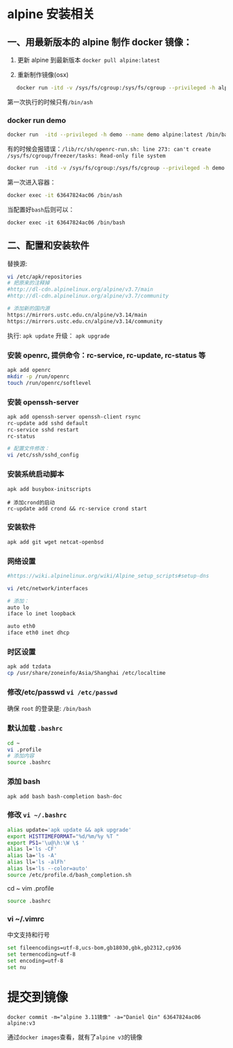 # alpine 安装相关

## 一、用最新版本的 alpine 制作 docker 镜像：

1. 更新 alpine 到最新版本
   `docker pull alpine:latest`

2. 重新制作镜像(osx)

```bash
   docker run -itd -v /sys/fs/cgroup:/sys/fs/cgroup --privileged -h alpine-image --name alpine-image alpine:latest /bin/ash
```

第一次执行的时候只有`/bin/ash`

### docker run demo

```bash
docker run  -itd --privileged -h demo --name demo alpine:latest /bin/bash
```

有的时候会报错误：`/lib/rc/sh/openrc-run.sh: line 273: can't create /sys/fs/cgroup/freezer/tasks: Read-only file system`

```bash
docker run  -itd -v /sys/fs/cgroup:/sys/fs/cgroup --privileged -h demo --name demo alpine:latest /bin/bash
```

第一次进入容器：

```bash
docker exec -it 63647824ac06 /bin/ash
```

当配置好`bash`后则可以：

```
docker exec -it 63647824ac06 /bin/bash
```

## 二、配置和安装软件

替换源:

```bash
vi /etc/apk/repositories
# 把原来的注释掉
#http://dl-cdn.alpinelinux.org/alpine/v3.7/main
#http://dl-cdn.alpinelinux.org/alpine/v3.7/community

# 添加新的国内源
https://mirrors.ustc.edu.cn/alpine/v3.14/main
https://mirrors.ustc.edu.cn/alpine/v3.14/community
```

执行: `apk update`
升级： `apk upgrade`

### 安装 openrc, 提供命令：rc-service, rc-update, rc-status 等

```bash
apk add openrc
mkdir -p /run/openrc
touch /run/openrc/softlevel
```

### 安装 openssh-server

```bash
apk add openssh-server openssh-client rsync
rc-update add sshd default
rc-service sshd restart
rc-status

# 配置文件修改：
vi /etc/ssh/sshd_config
```

### 安装系统启动脚本

```
apk add busybox-initscripts

# 添加crond的启动
rc-update add crond && rc-service crond start
```

### 安装软件

```bash
apk add git wget netcat-openbsd
```

### 网络设置

```bash
#https://wiki.alpinelinux.org/wiki/Alpine_setup_scripts#setup-dns

vi /etc/network/interfaces

# 添加：
auto lo
iface lo inet loopback

auto eth0
iface eth0 inet dhcp
```

### 时区设置

```bash
apk add tzdata
cp /usr/share/zoneinfo/Asia/Shanghai /etc/localtime
```

### 修改/etc/passwd `vi /etc/passwd`

确保 `root` 的登录是: `/bin/bash`

### 默认加载 `.bashrc`

```bash
cd ~
vi .profile
# 添加内容
source .bashrc
```

### 添加 bash

```
apk add bash bash-completion bash-doc
```

### 修改 `vi ~/.bashrc`

```bash
alias update='apk update && apk upgrade'
export HISTTIMEFORMAT="%d/%m/%y %T "
export PS1='\u@\h:\W \$ '
alias l='ls -CF'
alias la='ls -A'
alias ll='ls -alFh'
alias ls='ls --color=auto'
source /etc/profile.d/bash_completion.sh
```

cd ~
vim .profile

```bash
source .bashrc
```

### vi ~/.vimrc

中文支持和行号

```bash
set fileencodings=utf-8,ucs-bom,gb18030,gbk,gb2312,cp936
set termencoding=utf-8
set encoding=utf-8
set nu
```

# 提交到镜像

```
docker commit -m="alpine 3.11镜像" -a="Daniel Qin" 63647824ac06 alpine:v3
```

通过`docker images`查看，就有了`alpine v3`的镜像
